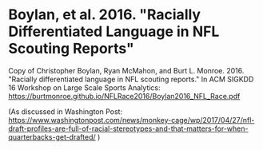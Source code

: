 # Boylan, et al. 2016. "Racially Differentiated Language in NFL Scouting Reports"

Copy of Christopher Boylan, Ryan McMahon, and Burt L. Monroe. 2016. "Racially differentiated language in NFL scouting reports." In ACM SIGKDD 16 Workshop on Large Scale Sports Analytics: https://burtmonroe.github.io/NFLRace2016/Boylan2016_NFL_Race.pdf

(As discussed in Washington Post: https://www.washingtonpost.com/news/monkey-cage/wp/2017/04/27/nfl-draft-profiles-are-full-of-racial-stereotypes-and-that-matters-for-when-quarterbacks-get-drafted/ )
